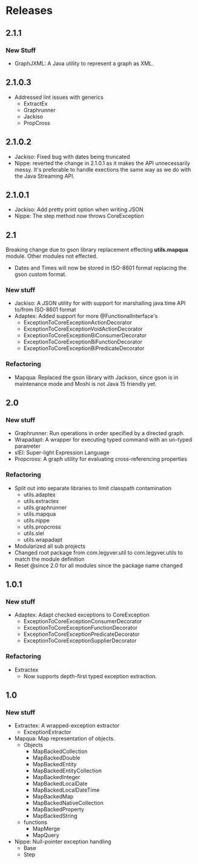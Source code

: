 # Releases
## 2.1.1
### New Stuff
- GraphJXML: A Java utility to represent a graph as XML.
## 2.1.0.3
- Addressed lint issues with generics
  - ExtractEx
  - Graphrunner
  - Jackiso
  - PropCross
## 2.1.0.2
- Jackiso: Fixed bug with dates being truncated
- Nippe: reverted the change in 2.1.0.1 as it makes the API unnecessarily messy.  It's preferable to handle exections the same way as we do with the Java Streaming API.
## 2.1.0.1
- Jackiso: Add pretty print option when writing JSON
- Nippe: The step method now throws CoreException
## 2.1
Breaking change due to gson library replacement effecting **utils.mapqua** module.  Other modules not effected.
- Dates and Times will now be stored in ISO-8601 format replacing the gson custom format.
### New stuff
- Jackiso: A JSON utility for with support for marshalling java.time API to/from ISO-8601 format
- Adaptex: Added support for more @FunctionalInterface's
  - ExceptionToCoreExceptionActionDecorator
  - ExceptionToCoreExceptionVoidActionDecorator
  - ExceptionToCoreExceptionBiConsumerDecorator
  - ExceptionToCoreExceptionBiFunctionDecorator
  - ExceptionToCoreExceptionBiPredicateDecorator
### Refactoring
- Mapqua: Replaced the gson library with Jackson, since gson is in maintenance mode and Moshi is not Java 15 friendly yet.
## 2.0
### New stuff
- Graphrunner: Run operations in order specified by a directed graph.
- Wrapadapt: A wrapper for executing typed command with an un-typed parameter
- slEl: Super-light Expression Language
- Propcross: A graph utility for evaluating cross-referencing properties
### Refactoring
- Split out into separate libraries to limit classpath contamination
    - utils.adaptex
    - utils.extractex
    - utils.graphrunner
    - utils.mapqua
    - utils.nippe
    - utils.propcross
    - utils.slel
    - utils.wrapadapt
- Modularized all sub projects
- Changed root package from com.legyver.util to com.legyver.utils to match the module definition
- Reset @since 2.0 for all modules since the package name changed
## 1.0.1
### New stuff
- Adaptex: Adapt checked exceptions to CoreException
    - ExceptionToCoreExceptionConsumerDecorator
    - ExceptionToCoreExceptionFunctionDecorator
    - ExceptionToCoreExceptionPredicateDecorator
    - ExceptionToCoreExceptionSupplierDecorator
### Refactoring
- Extractex
    - Now supports depth-first typed exception extraction.
## 1.0
### New stuff
- Extractex: A wrapped-exception extractor
    - ExceptionExtractor
- Mapqua: Map representation of objects.
  - Objects
    - MapBackedCollection
    - MapBackedDouble
    - MapBackedEntity
    - MapBackedEntityCollection
    - MapBackedInteger
    - MapBackedLocalDate
    - MapBackedLocalDateTime
    - MapBackedMap
    - MapBackedNativeCollection
    - MapBackedProperty
    - MapBackedString
  - functions
    - MapMerge
    - MapQuery
- Nippe: Null-pointer exception handling
    - Base
    - Step